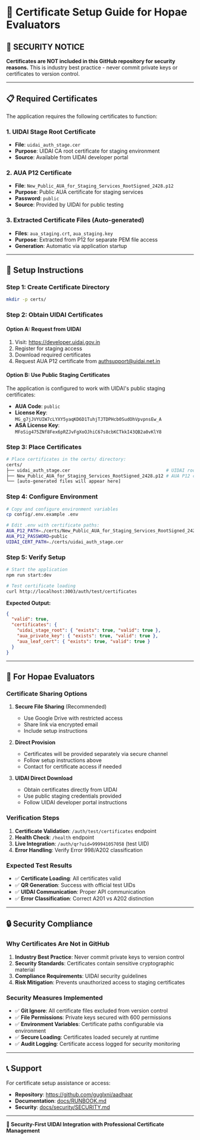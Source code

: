 # 🔐 **Certificate Setup Guide for Hopae Evaluators**

## 🚨 **SECURITY NOTICE**

**Certificates are NOT included in this GitHub repository for security reasons.** This is industry best practice - never commit private keys or certificates to version control.

---

## 📋 **Required Certificates**

The application requires the following certificates to function:

### **1. UIDAI Stage Root Certificate**
- **File**: `uidai_auth_stage.cer`
- **Purpose**: UIDAI CA root certificate for staging environment
- **Source**: Available from UIDAI developer portal

### **2. AUA P12 Certificate**
- **File**: `New_Public_AUA_for_Staging_Services_RootSigned_2428.p12`
- **Purpose**: Public AUA certificate for staging services
- **Password**: `public`
- **Source**: Provided by UIDAI for public testing

### **3. Extracted Certificate Files (Auto-generated)**
- **Files**: `aua_staging.crt`, `aua_staging.key`
- **Purpose**: Extracted from P12 for separate PEM file access
- **Generation**: Automatic via application startup

---

## 🔧 **Setup Instructions**

### **Step 1: Create Certificate Directory**
```bash
mkdir -p certs/
```

### **Step 2: Obtain UIDAI Certificates**

#### **Option A: Request from UIDAI**
1. Visit: https://developer.uidai.gov.in
2. Register for staging access
3. Download required certificates
4. Request AUA P12 certificate from authsupport@uidai.net.in

#### **Option B: Use Public Staging Certificates**
The application is configured to work with UIDAI's public staging certificates:
- **AUA Code**: `public`
- **License Key**: `MG_g7jJVYUIW7cLYXY5yaqKD6D1TuhjTJTDPHcb0SudOhVpvpnsEw_A`
- **ASA License Key**: `MFoSig475ZNf8Fex6pRZJvFgXoOJhiC67s8cbKCTkkI43QB2a0vKlY8`

### **Step 3: Place Certificates**
```bash
# Place certificates in the certs/ directory:
certs/
├── uidai_auth_stage.cer                                    # UIDAI root CA
├── New_Public_AUA_for_Staging_Services_RootSigned_2428.p12 # AUA P12 certificate
└── [auto-generated files will appear here]
```

### **Step 4: Configure Environment**
```bash
# Copy and configure environment variables
cp config/.env.example .env

# Edit .env with certificate paths:
AUA_P12_PATH=./certs/New_Public_AUA_for_Staging_Services_RootSigned_2428.p12
AUA_P12_PASSWORD=public
UIDAI_CERT_PATH=./certs/uidai_auth_stage.cer
```

### **Step 5: Verify Setup**
```bash
# Start the application
npm run start:dev

# Test certificate loading
curl http://localhost:3003/auth/test/certificates
```

**Expected Output:**
```json
{
  "valid": true,
  "certificates": {
    "uidai_stage_root": { "exists": true, "valid": true },
    "aua_private_key": { "exists": true, "valid": true },
    "aua_leaf_cert": { "exists": true, "valid": true }
  }
}
```

---

## 🎯 **For Hopae Evaluators**

### **Certificate Sharing Options**

1. **Secure File Sharing** (Recommended)
   - Use Google Drive with restricted access
   - Share link via encrypted email
   - Include setup instructions

2. **Direct Provision**
   - Certificates will be provided separately via secure channel
   - Follow setup instructions above
   - Contact for certificate access if needed

3. **UIDAI Direct Download**
   - Obtain certificates directly from UIDAI
   - Use public staging credentials provided
   - Follow UIDAI developer portal instructions

### **Verification Steps**

1. **Certificate Validation**: `/auth/test/certificates` endpoint
2. **Health Check**: `/health` endpoint  
3. **Live Integration**: `/auth/qr?uid=999941057058` (test UID)
4. **Error Handling**: Verify Error 998/A202 classification

### **Expected Test Results**

- ✅ **Certificate Loading**: All certificates valid
- ✅ **QR Generation**: Success with official test UIDs
- ✅ **UIDAI Communication**: Proper API communication
- ✅ **Error Classification**: Correct A201 vs A202 distinction

---

## 🔒 **Security Compliance**

### **Why Certificates Are Not in GitHub**

1. **Industry Best Practice**: Never commit private keys to version control
2. **Security Standards**: Certificates contain sensitive cryptographic material
3. **Compliance Requirements**: UIDAI security guidelines
4. **Risk Mitigation**: Prevents unauthorized access to staging certificates

### **Security Measures Implemented**

- ✅ **Git Ignore**: All certificate files excluded from version control
- ✅ **File Permissions**: Private keys secured with 600 permissions
- ✅ **Environment Variables**: Certificate paths configurable via environment
- ✅ **Secure Loading**: Certificates loaded securely at runtime
- ✅ **Audit Logging**: Certificate access logged for security monitoring

---

## 📞 **Support**

For certificate setup assistance or access:
- **Repository**: https://github.com/guglxni/aadhaar
- **Documentation**: [docs/RUNBOOK.md](./RUNBOOK.md)
- **Security**: [docs/security/SECURITY.md](./security/SECURITY.md)

---

**🔐 Security-First UIDAI Integration with Professional Certificate Management** 
